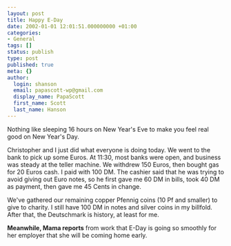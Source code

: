 ```yaml
---
layout: post
title: Happy E-Day
date: 2002-01-01 12:01:51.000000000 +01:00
categories:
- General
tags: []
status: publish
type: post
published: true
meta: {}
author:
  login: shanson
  email: papascott-wp@gmail.com
  display_name: PapaScott
  first_name: Scott
  last_name: Hanson
---
```

<p>Nothing like sleeping 16 hours on New Year's Eve to make you feel real good on New Year's Day.</p>
<p>Christopher and I just did what everyone is doing today. We went to the bank to pick up some Euros. At 11:30, most banks were open, and business was steady at the teller machine. We withdrew 150 Euros, then bought gas for 20 Euros cash. I paid with 100 DM. The cashier said that he was trying to avoid giving out Euro notes, so he first gave me 60 DM in bills, took 40 DM as payment, then gave me 45 Cents in change.</p>
<p>We've gathered our remaining copper Pfennig coins (10 Pf and smaller) to give to charity. I still have 100 DM in notes and silver coins in my billfold. After that, the Deutschmark is history, at least for me.</p>
<p><b>Meanwhile, Mama reports</b> from work that E-Day is going so smoothly for her employer that she will be coming home early.</p>
